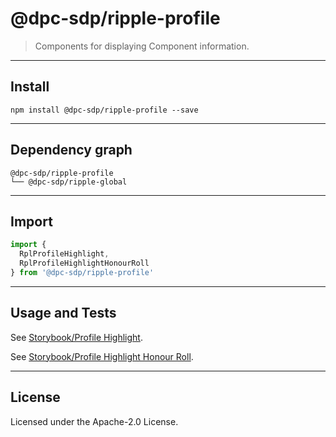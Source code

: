 # @dpc-sdp/ripple-profile

> Components for displaying Component information.

--------------------------------------------------------------------------------

## Install

```shell
npm install @dpc-sdp/ripple-profile --save
```

--------------------------------------------------------------------------------

## Dependency graph

```shell
@dpc-sdp/ripple-profile
└── @dpc-sdp/ripple-global
```

--------------------------------------------------------------------------------

## Import

```js
import {
  RplProfileHighlight,
  RplProfileHighlightHonourRoll
} from '@dpc-sdp/ripple-profile'
```

--------------------------------------------------------------------------------

## Usage and Tests

See [Storybook/Profile Highlight](https://ripple.sdp.vic.gov.au/?selectedKind=Organisms/Profile&selectedStory=Profile%20Highlight).

See [Storybook/Profile Highlight Honour Roll](https://ripple.sdp.vic.gov.au/?selectedKind=Organisms/Profile&selectedStory=Profile%20Highlight%20Honour%20Roll).

--------------------------------------------------------------------------------

## License

Licensed under the Apache-2.0 License.
